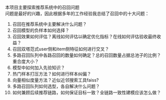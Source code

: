 本项目主要探索推荐系统中的召回问题  
问题是最好的兴趣，因此根据多年的工作经验我总结了召回中的十大问题：
1. 召回在推荐系统中主要解决什么问题？
2. 召回模型的负样本如何选择？
3. 召回效果如何评估？离线如何评估以确定优化指标？在线如何评估验收最终收益？
4. 召回双塔范式user侧和item侧特征如何进行交叉？
5. 多路召回队列中各路召回的数量如何确定？总的召回数量占据总池子的比例？重合度大小？
6. 模型中如何加入先验知识？
7. 热门样本打压方法？如何进行样本纠偏？
8. 向量相似度量方法？近似近邻搜索工具faiss?
9. 多路召回队列如何选型，各自解决什么问题？ 
10. 如何兼顾后续推荐链路，如何保证目标一致？全链路一致性建模应该怎么做？
